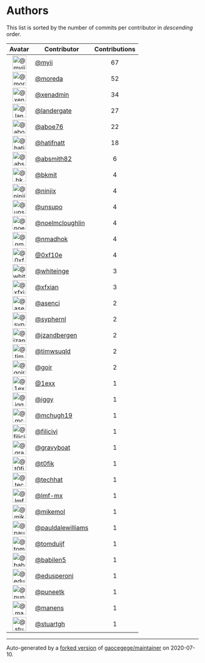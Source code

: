 # Authors

This list is sorted by the number of commits per contributor in _descending_ order.

Avatar|Contributor|Contributions
:-:|---|:-:
<img class='float-left rounded-1' src='https://avatars2.githubusercontent.com/u/10231489?v=4' width='36' height='36' alt='@myii'>|[@myii](https://github.com/myii)|67
<img class='float-left rounded-1' src='https://avatars3.githubusercontent.com/u/3899078?v=4' width='36' height='36' alt='@moreda'>|[@moreda](https://github.com/moreda)|52
<img class='float-left rounded-1' src='https://avatars2.githubusercontent.com/u/12057348?v=4' width='36' height='36' alt='@xenadmin'>|[@xenadmin](https://github.com/xenadmin)|34
<img class='float-left rounded-1' src='https://avatars3.githubusercontent.com/u/904839?v=4' width='36' height='36' alt='@landergate'>|[@landergate](https://github.com/landergate)|27
<img class='float-left rounded-1' src='https://avatars0.githubusercontent.com/u/1800660?v=4' width='36' height='36' alt='@aboe76'>|[@aboe76](https://github.com/aboe76)|22
<img class='float-left rounded-1' src='https://avatars2.githubusercontent.com/u/807283?v=4' width='36' height='36' alt='@hatifnatt'>|[@hatifnatt](https://github.com/hatifnatt)|18
<img class='float-left rounded-1' src='https://avatars1.githubusercontent.com/u/13771180?v=4' width='36' height='36' alt='@absmith82'>|[@absmith82](https://github.com/absmith82)|6
<img class='float-left rounded-1' src='https://avatars3.githubusercontent.com/u/1566437?v=4' width='36' height='36' alt='@bkmit'>|[@bkmit](https://github.com/bkmit)|4
<img class='float-left rounded-1' src='https://avatars2.githubusercontent.com/u/571226?v=4' width='36' height='36' alt='@ninjix'>|[@ninjix](https://github.com/ninjix)|4
<img class='float-left rounded-1' src='https://avatars2.githubusercontent.com/u/18237013?v=4' width='36' height='36' alt='@unsupo'>|[@unsupo](https://github.com/unsupo)|4
<img class='float-left rounded-1' src='https://avatars1.githubusercontent.com/u/13322818?v=4' width='36' height='36' alt='@noelmcloughlin'>|[@noelmcloughlin](https://github.com/noelmcloughlin)|4
<img class='float-left rounded-1' src='https://avatars0.githubusercontent.com/u/3374962?v=4' width='36' height='36' alt='@nmadhok'>|[@nmadhok](https://github.com/nmadhok)|4
<img class='float-left rounded-1' src='https://avatars3.githubusercontent.com/u/6215293?v=4' width='36' height='36' alt='@0xf10e'>|[@0xf10e](https://github.com/0xf10e)|4
<img class='float-left rounded-1' src='https://avatars2.githubusercontent.com/u/91293?v=4' width='36' height='36' alt='@whiteinge'>|[@whiteinge](https://github.com/whiteinge)|3
<img class='float-left rounded-1' src='https://avatars3.githubusercontent.com/u/735386?v=4' width='36' height='36' alt='@xfxian'>|[@xfxian](https://github.com/xfxian)|3
<img class='float-left rounded-1' src='https://avatars1.githubusercontent.com/u/762280?v=4' width='36' height='36' alt='@asenci'>|[@asenci](https://github.com/asenci)|2
<img class='float-left rounded-1' src='https://avatars1.githubusercontent.com/u/639906?v=4' width='36' height='36' alt='@syphernl'>|[@syphernl](https://github.com/syphernl)|2
<img class='float-left rounded-1' src='https://avatars3.githubusercontent.com/u/22592698?v=4' width='36' height='36' alt='@jzandbergen'>|[@jzandbergen](https://github.com/jzandbergen)|2
<img class='float-left rounded-1' src='https://avatars0.githubusercontent.com/u/6201617?v=4' width='36' height='36' alt='@timwsuqld'>|[@timwsuqld](https://github.com/timwsuqld)|2
<img class='float-left rounded-1' src='https://avatars0.githubusercontent.com/u/586209?v=4' width='36' height='36' alt='@goir'>|[@goir](https://github.com/goir)|2
<img class='float-left rounded-1' src='https://avatars1.githubusercontent.com/u/4608417?v=4' width='36' height='36' alt='@1exx'>|[@1exx](https://github.com/1exx)|1
<img class='float-left rounded-1' src='https://avatars1.githubusercontent.com/u/20441?v=4' width='36' height='36' alt='@iggy'>|[@iggy](https://github.com/iggy)|1
<img class='float-left rounded-1' src='https://avatars0.githubusercontent.com/u/1360357?v=4' width='36' height='36' alt='@mchugh19'>|[@mchugh19](https://github.com/mchugh19)|1
<img class='float-left rounded-1' src='https://avatars3.githubusercontent.com/u/1724297?v=4' width='36' height='36' alt='@filicivi'>|[@filicivi](https://github.com/filicivi)|1
<img class='float-left rounded-1' src='https://avatars2.githubusercontent.com/u/1396878?v=4' width='36' height='36' alt='@gravyboat'>|[@gravyboat](https://github.com/gravyboat)|1
<img class='float-left rounded-1' src='https://avatars0.githubusercontent.com/u/2995329?v=4' width='36' height='36' alt='@t0fik'>|[@t0fik](https://github.com/t0fik)|1
<img class='float-left rounded-1' src='https://avatars1.githubusercontent.com/u/287147?v=4' width='36' height='36' alt='@techhat'>|[@techhat](https://github.com/techhat)|1
<img class='float-left rounded-1' src='https://avatars0.githubusercontent.com/u/22751224?v=4' width='36' height='36' alt='@lmf-mx'>|[@lmf-mx](https://github.com/lmf-mx)|1
<img class='float-left rounded-1' src='https://avatars2.githubusercontent.com/u/13550?v=4' width='36' height='36' alt='@mikemol'>|[@mikemol](https://github.com/mikemol)|1
<img class='float-left rounded-1' src='https://avatars1.githubusercontent.com/u/18008700?v=4' width='36' height='36' alt='@pauldalewilliams'>|[@pauldalewilliams](https://github.com/pauldalewilliams)|1
<img class='float-left rounded-1' src='https://avatars0.githubusercontent.com/u/8886397?v=4' width='36' height='36' alt='@tomduijf'>|[@tomduijf](https://github.com/tomduijf)|1
<img class='float-left rounded-1' src='https://avatars1.githubusercontent.com/u/117961?v=4' width='36' height='36' alt='@babilen5'>|[@babilen5](https://github.com/babilen5)|1
<img class='float-left rounded-1' src='https://avatars2.githubusercontent.com/u/4061767?v=4' width='36' height='36' alt='@edusperoni'>|[@edusperoni](https://github.com/edusperoni)|1
<img class='float-left rounded-1' src='https://avatars1.githubusercontent.com/u/528061?v=4' width='36' height='36' alt='@puneetk'>|[@puneetk](https://github.com/puneetk)|1
<img class='float-left rounded-1' src='https://avatars3.githubusercontent.com/u/5377178?v=4' width='36' height='36' alt='@manens'>|[@manens](https://github.com/manens)|1
<img class='float-left rounded-1' src='https://avatars2.githubusercontent.com/u/35047291?v=4' width='36' height='36' alt='@stuartgh'>|[@stuartgh](https://github.com/stuartgh)|1

---

Auto-generated by a [forked version](https://github.com/myii/maintainer) of [gaocegege/maintainer](https://github.com/gaocegege/maintainer) on 2020-07-10.
